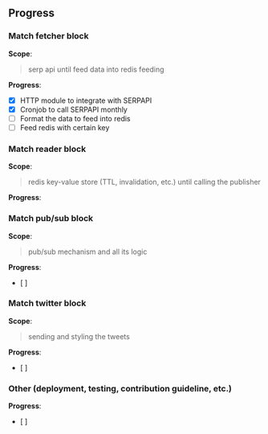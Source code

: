 ## Progress

### Match fetcher block
**Scope**: 
> serp api until feed data into redis feeding

**Progress**: 
- [x] HTTP module to integrate with SERPAPI
- [x] Cronjob to call SERPAPI monthly
- [ ] Format the data to feed into redis
- [ ] Feed redis with certain key

### Match reader block
**Scope**: 
> redis key-value store (TTL, invalidation, etc.) until calling the publisher

**Progress**: 

### Match pub/sub block
**Scope**:
> pub/sub mechanism and all its logic

**Progress**:
- [ ]

### Match twitter block
**Scope**:
> sending and styling the tweets

**Progress**:
- [ ]

### Other (deployment, testing, contribution guideline, etc.)
**Progress**:
- [ ]